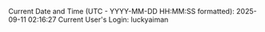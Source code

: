 Current Date and Time (UTC - YYYY-MM-DD HH:MM:SS formatted): 2025-09-11 02:16:27
Current User's Login: luckyaiman
